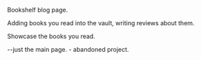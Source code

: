 Bookshelf blog page.

Adding books you read into the vault, writing reviews about them.

Showcase the books you read.

--just the main page. - abandoned project.
